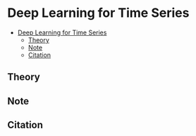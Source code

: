 # Deep Learning for Time Series

- [Deep Learning for Time Series](#deep-learning-for-time-series)
    - [Theory](#theory)
    - [Note](#note)
    - [Citation](#citation)

## Theory

## Note

## Citation
